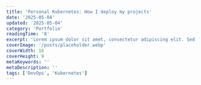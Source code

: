```yaml
---
title: 'Personal Kubernetes: How I deploy my projects'
date: '2025-05-04'
updated: '2025-05-04'
category: 'Portfolio'
readingTime: '8'
excerpt: 'Lorem ipsum dolor sit amet, consectetur adipiscing elit. Sed do eiusmod tempor incididunt ut labore et dolore magna aliqua.'
coverImage: '/posts/placeholder.webp'
coverWidth: 16
coverHeight: 9
metaKeywords: ''
metaDescription: ''
tags: ['DevOps', 'Kubernetes']
---
```

